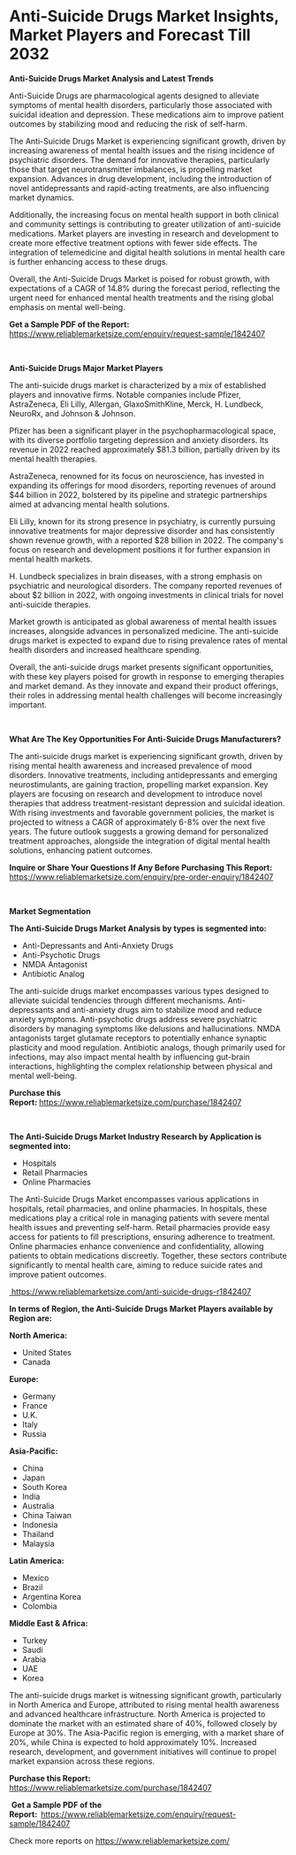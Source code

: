 <p><h1>Anti-Suicide Drugs Market Insights, Market Players and Forecast Till 2032</h1></p><p><strong>Anti-Suicide Drugs Market Analysis and Latest Trends</strong></p>
<p><p>Anti-Suicide Drugs are pharmacological agents designed to alleviate symptoms of mental health disorders, particularly those associated with suicidal ideation and depression. These medications aim to improve patient outcomes by stabilizing mood and reducing the risk of self-harm.</p><p>The Anti-Suicide Drugs Market is experiencing significant growth, driven by increasing awareness of mental health issues and the rising incidence of psychiatric disorders. The demand for innovative therapies, particularly those that target neurotransmitter imbalances, is propelling market expansion. Advances in drug development, including the introduction of novel antidepressants and rapid-acting treatments, are also influencing market dynamics.</p><p>Additionally, the increasing focus on mental health support in both clinical and community settings is contributing to greater utilization of anti-suicide medications. Market players are investing in research and development to create more effective treatment options with fewer side effects. The integration of telemedicine and digital health solutions in mental health care is further enhancing access to these drugs.</p><p>Overall, the Anti-Suicide Drugs Market is poised for robust growth, with expectations of a CAGR of 14.8% during the forecast period, reflecting the urgent need for enhanced mental health treatments and the rising global emphasis on mental well-being.</p></p>
<p><strong>Get a Sample PDF of the Report:&nbsp;</strong> <a href="https://www.reliablemarketsize.com/enquiry/request-sample/1842407?utm_campaign=3550&utm_medium=2&utm_source=Github&utm_content=ia&utm_term=26032025&utm_id=anti-suicide-drugs">https://www.reliablemarketsize.com/enquiry/request-sample/1842407</a></p>
<p>&nbsp;</p>
<p><strong>Anti-Suicide Drugs Major Market Players</strong></p>
<p><p>The anti-suicide drugs market is characterized by a mix of established players and innovative firms. Notable companies include Pfizer, AstraZeneca, Eli Lilly, Allergan, GlaxoSmithKline, Merck, H. Lundbeck, NeuroRx, and Johnson & Johnson. </p><p>Pfizer has been a significant player in the psychopharmacological space, with its diverse portfolio targeting depression and anxiety disorders. Its revenue in 2022 reached approximately $81.3 billion, partially driven by its mental health therapies.</p><p>AstraZeneca, renowned for its focus on neuroscience, has invested in expanding its offerings for mood disorders, reporting revenues of around $44 billion in 2022, bolstered by its pipeline and strategic partnerships aimed at advancing mental health solutions.</p><p>Eli Lilly, known for its strong presence in psychiatry, is currently pursuing innovative treatments for major depressive disorder and has consistently shown revenue growth, with a reported $28 billion in 2022. The company's focus on research and development positions it for further expansion in mental health markets.</p><p>H. Lundbeck specializes in brain diseases, with a strong emphasis on psychiatric and neurological disorders. The company reported revenues of about $2 billion in 2022, with ongoing investments in clinical trials for novel anti-suicide therapies.</p><p>Market growth is anticipated as global awareness of mental health issues increases, alongside advances in personalized medicine. The anti-suicide drugs market is expected to expand due to rising prevalence rates of mental health disorders and increased healthcare spending.</p><p>Overall, the anti-suicide drugs market presents significant opportunities, with these key players poised for growth in response to emerging therapies and market demand. As they innovate and expand their product offerings, their roles in addressing mental health challenges will become increasingly important.</p></p>
<p>&nbsp;</p>
<p><strong>What Are The Key Opportunities For Anti-Suicide Drugs Manufacturers?</strong></p>
<p><p>The anti-suicide drugs market is experiencing significant growth, driven by rising mental health awareness and increased prevalence of mood disorders. Innovative treatments, including antidepressants and emerging neurostimulants, are gaining traction, propelling market expansion. Key players are focusing on research and development to introduce novel therapies that address treatment-resistant depression and suicidal ideation. With rising investments and favorable government policies, the market is projected to witness a CAGR of approximately 6-8% over the next five years. The future outlook suggests a growing demand for personalized treatment approaches, alongside the integration of digital mental health solutions, enhancing patient outcomes.</p></p>
<p><strong>Inquire or Share Your Questions If Any Before Purchasing This Report:</strong> <a href="https://www.reliablemarketsize.com/enquiry/pre-order-enquiry/1842407?utm_campaign=3550&utm_medium=2&utm_source=Github&utm_content=ia&utm_term=26032025&utm_id=anti-suicide-drugs">https://www.reliablemarketsize.com/enquiry/pre-order-enquiry/1842407</a></p>
<p>&nbsp;</p>
<p><strong>Market Segmentation</strong></p>
<p><strong>The Anti-Suicide Drugs Market Analysis by types is segmented into:</strong></p>
<p><ul><li>Anti-Depressants and Anti-Anxiety Drugs</li><li>Anti-Psychotic Drugs</li><li>NMDA Antagonist</li><li>Antibiotic Analog</li></ul></p>
<p><p>The anti-suicide drugs market encompasses various types designed to alleviate suicidal tendencies through different mechanisms. Anti-depressants and anti-anxiety drugs aim to stabilize mood and reduce anxiety symptoms. Anti-psychotic drugs address severe psychiatric disorders by managing symptoms like delusions and hallucinations. NMDA antagonists target glutamate receptors to potentially enhance synaptic plasticity and mood regulation. Antibiotic analogs, though primarily used for infections, may also impact mental health by influencing gut-brain interactions, highlighting the complex relationship between physical and mental well-being.</p></p>
<p><strong>Purchase this Report:&nbsp;</strong><a href="https://www.reliablemarketsize.com/purchase/1842407?utm_campaign=3550&utm_medium=2&utm_source=Github&utm_content=ia&utm_term=26032025&utm_id=anti-suicide-drugs">https://www.reliablemarketsize.com/purchase/1842407</a></p>
<p>&nbsp;</p>
<p><strong>The Anti-Suicide Drugs Market Industry Research by Application is segmented into:</strong></p>
<p><ul><li>Hospitals</li><li>Retail Pharmacies</li><li>Online Pharmacies</li></ul></p>
<p><p>The Anti-Suicide Drugs Market encompasses various applications in hospitals, retail pharmacies, and online pharmacies. In hospitals, these medications play a critical role in managing patients with severe mental health issues and preventing self-harm. Retail pharmacies provide easy access for patients to fill prescriptions, ensuring adherence to treatment. Online pharmacies enhance convenience and confidentiality, allowing patients to obtain medications discreetly. Together, these sectors contribute significantly to mental health care, aiming to reduce suicide rates and improve patient outcomes.</p></p>
<p><a href="https://www.reliablemarketsize.com/anti-suicide-drugs-r1842407?utm_campaign=3550&utm_medium=2&utm_source=Github&utm_content=ia&utm_term=26032025&utm_id=anti-suicide-drugs">&nbsp;https://www.reliablemarketsize.com/anti-suicide-drugs-r1842407</a></p>
<p><strong>In terms of Region, the Anti-Suicide Drugs Market Players available by Region are:</strong></p>
<p>
    <p> <strong> North America: </strong>
        <ul>
            <li>United States</li>
            <li>Canada</li>
        </ul>
        </p> 
    <p> <strong> Europe: </strong>
        <ul>
            <li>Germany</li>
            <li>France</li>
            <li>U.K.</li>
            <li>Italy</li>
            <li>Russia</li>
        </ul>
        </p> 
    <p> <strong> Asia-Pacific: </strong>
        <ul>
            <li>China</li>
            <li>Japan</li>
            <li>South Korea</li>
            <li>India</li>
            <li>Australia</li>
            <li>China Taiwan</li>
            <li>Indonesia</li>
            <li>Thailand</li>
            <li>Malaysia</li>
        </ul>
        </p> 
    <p> <strong> Latin America: </strong>
        <ul>
            <li>Mexico</li>
            <li>Brazil</li>
            <li>Argentina Korea</li>
            <li>Colombia</li>
        </ul>
        </p> 
    <p> <strong> Middle East & Africa: </strong>
        <ul>
            <li>Turkey</li>
            <li>Saudi</li>
            <li>Arabia</li>
            <li>UAE</li>
            <li>Korea</li>
        </ul>
    </p>
    </p>
<p><p>The anti-suicide drugs market is witnessing significant growth, particularly in North America and Europe, attributed to rising mental health awareness and advanced healthcare infrastructure. North America is projected to dominate the market with an estimated share of 40%, followed closely by Europe at 30%. The Asia-Pacific region is emerging, with a market share of 20%, while China is expected to hold approximately 10%. Increased research, development, and government initiatives will continue to propel market expansion across these regions.</p></p>
<p><strong>Purchase this Report: </strong><a href="https://www.reliablemarketsize.com/purchase/1842407?utm_campaign=3550&utm_medium=2&utm_source=Github&utm_content=ia&utm_term=26032025&utm_id=anti-suicide-drugs">https://www.reliablemarketsize.com/purchase/1842407</a></p>
<p>&nbsp;<strong>Get a Sample PDF of the Report:&nbsp;&nbsp;</strong><a href="https://www.reliablemarketsize.com/enquiry/request-sample/1842407?utm_campaign=3550&utm_medium=2&utm_source=Github&utm_content=ia&utm_term=26032025&utm_id=anti-suicide-drugs">https://www.reliablemarketsize.com/enquiry/request-sample/1842407</a></p>
<p><strong></strong></p>
<p>Check more reports on <a href="https://www.reliablemarketsize.com/?utm_campaign=3550&utm_medium=2&utm_source=Github&utm_content=ia&utm_term=26032025&utm_id=anti-suicide-drugs">https://www.reliablemarketsize.com/</a></p>
